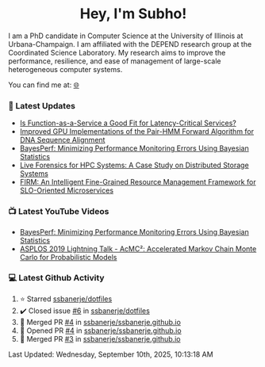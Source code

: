 <h1 align="center">Hey, I'm Subho!</h1>

I am a PhD candidate in Computer Science at the University of Illinois at Urbana-Champaign. I am affiliated with the
DEPEND research group at the Coordinated Science Laboratory. My research aims to improve the performance, resilience,
and ease of management of large-scale heterogeneous computer systems.

You can find me at: [🌐]

### 📕 Latest Updates
<!-- BLOG:START -->
- [Is Function-as-a-Service a Good Fit for Latency-Critical Services?](https://ssbaner2.cs.illinois.edu/publications/wosc2021/)
- [Improved GPU Implementations of the Pair-HMM Forward Algorithm for DNA Sequence Alignment](https://ssbaner2.cs.illinois.edu/publications/iccd2021/)
- [BayesPerf: Minimizing Performance Monitoring Errors Using Bayesian Statistics](https://ssbaner2.cs.illinois.edu/publications/asplos2021/)
- [Live Forensics for HPC Systems: A Case Study on Distributed Storage Systems](https://ssbaner2.cs.illinois.edu/publications/sc2020/)
- [FIRM: An Intelligent Fine-Grained Resource Management Framework for SLO-Oriented Microservices](https://ssbaner2.cs.illinois.edu/publications/osdi2020/)
<!-- BLOG:END -->

### 📺 Latest YouTube Videos
<!-- YOUTUBE:START -->
- [BayesPerf: Minimizing Performance Monitoring Errors Using Bayesian Statistics](https://www.youtube.com/watch?v=Y3d8Vu8g-Rw)
- [ASPLOS 2019 Lightning Talk - AcMC²: Accelerated Markov Chain Monte Carlo for Probabilistic Models](https://www.youtube.com/watch?v=3l_ZuBkZjJk)
<!-- YOUTUBE:END -->

### 💻 Latest Github Activity
<!--RECENT_ACTIVITY:start-->
1. ⭐ Starred [ssbanerje/dotfiles](https://github.com/ssbanerje/dotfiles)
2. ✔️ Closed issue [#6](https://github.com/ssbanerje/dotfiles/issues/6) in [ssbanerje/dotfiles](https://github.com/ssbanerje/dotfiles)
3. 🎉 Merged PR [#4](https://github.com/ssbanerje/ssbanerje.github.io/pull/4) in [ssbanerje/ssbanerje.github.io](https://github.com/ssbanerje/ssbanerje.github.io)
4. 💪 Opened PR [#4](https://github.com/ssbanerje/ssbanerje.github.io/pull/4) in [ssbanerje/ssbanerje.github.io](https://github.com/ssbanerje/ssbanerje.github.io)
5. 🎉 Merged PR [#3](https://github.com/ssbanerje/ssbanerje.github.io/pull/3) in [ssbanerje/ssbanerje.github.io](https://github.com/ssbanerje/ssbanerje.github.io)
<!--RECENT_ACTIVITY:end-->

<!--RECENT_ACTIVITY:last_update-->
Last Updated: Wednesday, September 10th, 2025, 10:13:18 AM
<!--RECENT_ACTIVITY:last_update_end-->

[🌐]: https://ssbaner2.cs.illinois.edu/

